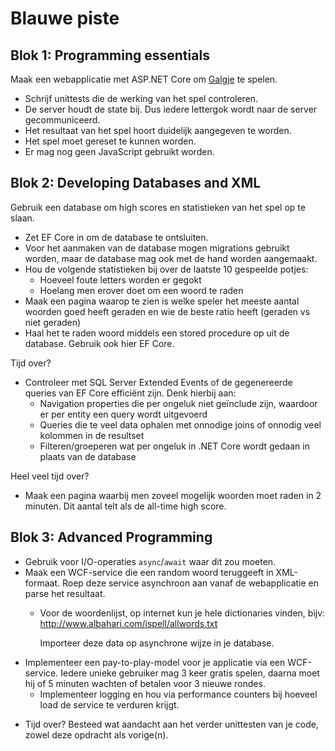 # Blauwe piste

## Blok 1: Programming essentials

Maak een webapplicatie met ASP.NET Core om [Galgje](https://www.galgje.com/) te spelen.

* Schrijf unittests die de werking van het spel controleren.
* De server houdt de state bij. Dus iedere lettergok wordt naar de server gecommuniceerd.
* Het resultaat van het spel hoort duidelijk aangegeven te worden.
* Het spel moet gereset te kunnen worden.
* Er mag nog geen JavaScript gebruikt worden.

## Blok 2: Developing Databases and XML

Gebruik een database om high scores en statistieken van het spel op te slaan.

* Zet EF Core in om de database te ontsluiten.
* Voor het aanmaken van de database mogen migrations gebruikt worden, maar de database mag ook met de hand worden aangemaakt.
* Hou de volgende statistieken bij over de laatste 10 gespeelde potjes:
  * Hoeveel foute letters worden er gegokt
  * Hoelang men erover doet om een woord te raden
* Maak een pagina waarop te zien is welke speler het meeste aantal woorden goed heeft geraden en wie de beste ratio heeft (geraden vs niet geraden)
* Haal het te raden woord middels een stored procedure op uit de database. Gebruik ook hier EF Core.

Tijd over?

* Controleer met SQL Server Extended Events of de gegenereerde queries van EF Core efficiënt zijn. Denk hierbij aan:
  * Navigation properties die per ongeluk niet geïnclude zijn, waardoor er per entity een query wordt uitgevoerd
  * Queries die te veel data ophalen met onnodige joins of onnodig veel kolommen in de resultset
  * Filteren/groeperen wat per ongeluk in .NET Core wordt gedaan in plaats van de database

Heel veel tijd over?

* Maak een pagina waarbij men zoveel mogelijk woorden moet raden in 2 minuten. Dit aantal telt als de all-time high score.

## Blok 3: Advanced Programming

* Gebruik voor I/O-operaties `async`/`await` waar dit zou moeten.
* Maak een WCF-service die een random woord teruggeeft in XML-formaat. Roep deze service asynchroon aan vanaf de webapplicatie en parse het resultaat.
  * Voor de woordenlijst, op internet kun je hele dictionaries vinden, bijv: http://www.albahari.com/ispell/allwords.txt

    Importeer deze data op asynchrone wijze in je database.
* Implementeer een pay-to-play-model voor je applicatie via een WCF-service. Iedere unieke gebruiker mag 3 keer gratis spelen, daarna moet hij of 5 minuten wachten of betalen voor 3 nieuwe rondes.
  * Implementeer logging en hou via performance counters bij hoeveel load de service te verduren krijgt.
- Tijd over? Besteed wat aandacht aan het verder unittesten van je code, zowel deze opdracht als vorige(n).
